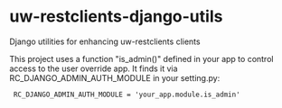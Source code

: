 # uw-restclients-django-utils
Django utilities for enhancing uw-restclients clients

This project uses a function "is_admin()" defined in your app to control access to the user override app. It finds it via RC_DJANGO_ADMIN_AUTH_MODULE in your setting.py:

     RC_DJANGO_ADMIN_AUTH_MODULE = 'your_app.module.is_admin'

